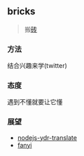 ## bricks

> 搬[砖](https://github.com/monkindey/bricks/issues)

### 方法

结合兴趣来学(twitter)

### 态度

遇到不懂就要让它懂

### 展望

   * [nodejs-ydr-translate](https://github.com/cloudcome/nodejs-ydr-translate)
   * [fanyi](https://github.com/afc163/fanyi)